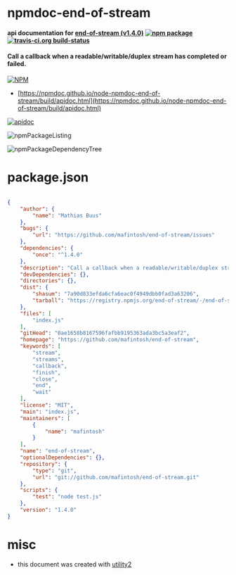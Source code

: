 # npmdoc-end-of-stream

#### api documentation for  [end-of-stream (v1.4.0)](https://github.com/mafintosh/end-of-stream)  [![npm package](https://img.shields.io/npm/v/npmdoc-end-of-stream.svg?style=flat-square)](https://www.npmjs.org/package/npmdoc-end-of-stream) [![travis-ci.org build-status](https://api.travis-ci.org/npmdoc/node-npmdoc-end-of-stream.svg)](https://travis-ci.org/npmdoc/node-npmdoc-end-of-stream)

#### Call a callback when a readable/writable/duplex stream has completed or failed.

[![NPM](https://nodei.co/npm/end-of-stream.png?downloads=true&downloadRank=true&stars=true)](https://www.npmjs.com/package/end-of-stream)

- [https://npmdoc.github.io/node-npmdoc-end-of-stream/build/apidoc.html](https://npmdoc.github.io/node-npmdoc-end-of-stream/build/apidoc.html)

[![apidoc](https://npmdoc.github.io/node-npmdoc-end-of-stream/build/screenCapture.buildCi.browser.%252Ftmp%252Fbuild%252Fapidoc.html.png)](https://npmdoc.github.io/node-npmdoc-end-of-stream/build/apidoc.html)

![npmPackageListing](https://npmdoc.github.io/node-npmdoc-end-of-stream/build/screenCapture.npmPackageListing.svg)

![npmPackageDependencyTree](https://npmdoc.github.io/node-npmdoc-end-of-stream/build/screenCapture.npmPackageDependencyTree.svg)



# package.json

```json

{
    "author": {
        "name": "Mathias Buus"
    },
    "bugs": {
        "url": "https://github.com/mafintosh/end-of-stream/issues"
    },
    "dependencies": {
        "once": "^1.4.0"
    },
    "description": "Call a callback when a readable/writable/duplex stream has completed or failed.",
    "devDependencies": {},
    "directories": {},
    "dist": {
        "shasum": "7a90d833efda6cfa6eac0f4949dbb0fad3a63206",
        "tarball": "https://registry.npmjs.org/end-of-stream/-/end-of-stream-1.4.0.tgz"
    },
    "files": [
        "index.js"
    ],
    "gitHead": "0ae1658b8167596fafbb9195363ada3bc5a3eaf2",
    "homepage": "https://github.com/mafintosh/end-of-stream",
    "keywords": [
        "stream",
        "streams",
        "callback",
        "finish",
        "close",
        "end",
        "wait"
    ],
    "license": "MIT",
    "main": "index.js",
    "maintainers": [
        {
            "name": "mafintosh"
        }
    ],
    "name": "end-of-stream",
    "optionalDependencies": {},
    "repository": {
        "type": "git",
        "url": "git://github.com/mafintosh/end-of-stream.git"
    },
    "scripts": {
        "test": "node test.js"
    },
    "version": "1.4.0"
}
```



# misc
- this document was created with [utility2](https://github.com/kaizhu256/node-utility2)
